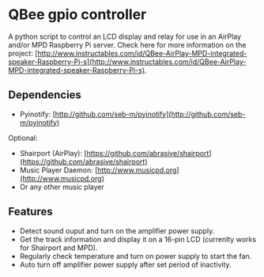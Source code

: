 QBee gpio controller
===========

A python script to control an LCD display and relay for use in an AirPlay and/or MPD Raspberry Pi server. Check here for more information on the project: [http://www.instructables.com/id/QBee-AirPlay-MPD-integrated-speaker-Raspberry-Pi-s](http://www.instructables.com/id/QBee-AirPlay-MPD-integrated-speaker-Raspberry-Pi-s).

## Dependencies

* Pyinotify: [http://github.com/seb-m/pyinotify](http://github.com/seb-m/pyinotify)

Optional:
* Shairport (AirPlay): [https://github.com/abrasive/shairport](https://github.com/abrasive/shairport)
* Music Player Daemon: [http://www.musicpd.org](http://www.musicpd.org)
* Or any other music player

## Features

* Detect sound ouput and turn on the amplifier power supply.
* Get the track information and display it on a 16-pin LCD (currenlty works for Shairport and MPD).
* Regularly check temperature and turn on power supply to start the fan.
* Auto turn off amplifier power supply after set period of inactivity.
